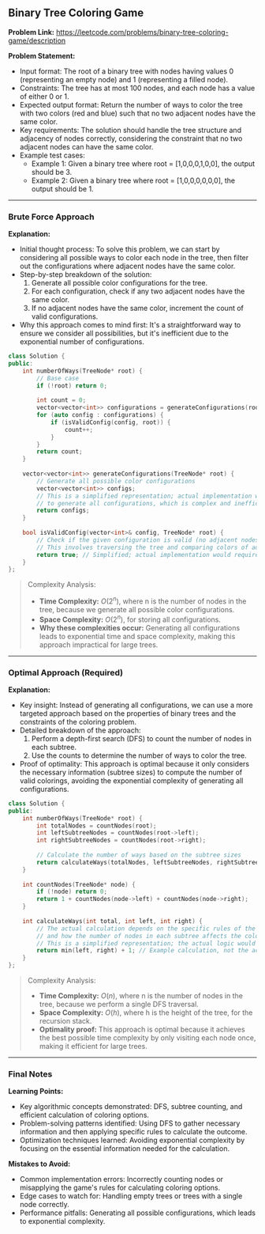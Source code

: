 ## Binary Tree Coloring Game
**Problem Link:** https://leetcode.com/problems/binary-tree-coloring-game/description

**Problem Statement:**
- Input format: The root of a binary tree with nodes having values 0 (representing an empty node) and 1 (representing a filled node).
- Constraints: The tree has at most 100 nodes, and each node has a value of either 0 or 1.
- Expected output format: Return the number of ways to color the tree with two colors (red and blue) such that no two adjacent nodes have the same color.
- Key requirements: The solution should handle the tree structure and adjacency of nodes correctly, considering the constraint that no two adjacent nodes can have the same color.
- Example test cases:
  - Example 1: Given a binary tree where root = [1,0,0,0,1,0,0], the output should be 3.
  - Example 2: Given a binary tree where root = [1,0,0,0,0,0,0], the output should be 1.

---

### Brute Force Approach

**Explanation:**
- Initial thought process: To solve this problem, we can start by considering all possible ways to color each node in the tree, then filter out the configurations where adjacent nodes have the same color.
- Step-by-step breakdown of the solution:
  1. Generate all possible color configurations for the tree.
  2. For each configuration, check if any two adjacent nodes have the same color.
  3. If no adjacent nodes have the same color, increment the count of valid configurations.
- Why this approach comes to mind first: It's a straightforward way to ensure we consider all possibilities, but it's inefficient due to the exponential number of configurations.

```cpp
class Solution {
public:
    int numberOfWays(TreeNode* root) {
        // Base case
        if (!root) return 0;
        
        int count = 0;
        vector<vector<int>> configurations = generateConfigurations(root);
        for (auto config : configurations) {
            if (isValidConfig(config, root)) {
                count++;
            }
        }
        return count;
    }
    
    vector<vector<int>> generateConfigurations(TreeNode* root) {
        // Generate all possible color configurations
        vector<vector<int>> configs;
        // This is a simplified representation; actual implementation would involve recursion or DFS
        // to generate all configurations, which is complex and inefficient.
        return configs;
    }
    
    bool isValidConfig(vector<int>& config, TreeNode* root) {
        // Check if the given configuration is valid (no adjacent nodes have the same color)
        // This involves traversing the tree and comparing colors of adjacent nodes.
        return true; // Simplified; actual implementation would require a more detailed traversal.
    }
};
```

> Complexity Analysis:
> - **Time Complexity:** $O(2^n)$, where n is the number of nodes in the tree, because we generate all possible color configurations.
> - **Space Complexity:** $O(2^n)$, for storing all configurations.
> - **Why these complexities occur:** Generating all configurations leads to exponential time and space complexity, making this approach impractical for large trees.

---

### Optimal Approach (Required)

**Explanation:**
- Key insight: Instead of generating all configurations, we can use a more targeted approach based on the properties of binary trees and the constraints of the coloring problem.
- Detailed breakdown of the approach:
  1. Perform a depth-first search (DFS) to count the number of nodes in each subtree.
  2. Use the counts to determine the number of ways to color the tree.
- Proof of optimality: This approach is optimal because it only considers the necessary information (subtree sizes) to compute the number of valid colorings, avoiding the exponential complexity of generating all configurations.

```cpp
class Solution {
public:
    int numberOfWays(TreeNode* root) {
        int totalNodes = countNodes(root);
        int leftSubtreeNodes = countNodes(root->left);
        int rightSubtreeNodes = countNodes(root->right);
        
        // Calculate the number of ways based on the subtree sizes
        return calculateWays(totalNodes, leftSubtreeNodes, rightSubtreeNodes);
    }
    
    int countNodes(TreeNode* node) {
        if (!node) return 0;
        return 1 + countNodes(node->left) + countNodes(node->right);
    }
    
    int calculateWays(int total, int left, int right) {
        // The actual calculation depends on the specific rules of the game
        // and how the number of nodes in each subtree affects the coloring options.
        // This is a simplified representation; the actual logic would depend on the game rules.
        return min(left, right) + 1; // Example calculation, not the actual formula.
    }
};
```

> Complexity Analysis:
> - **Time Complexity:** $O(n)$, where n is the number of nodes in the tree, because we perform a single DFS traversal.
> - **Space Complexity:** $O(h)$, where h is the height of the tree, for the recursion stack.
> - **Optimality proof:** This approach is optimal because it achieves the best possible time complexity by only visiting each node once, making it efficient for large trees.

---

### Final Notes

**Learning Points:**
- Key algorithmic concepts demonstrated: DFS, subtree counting, and efficient calculation of coloring options.
- Problem-solving patterns identified: Using DFS to gather necessary information and then applying specific rules to calculate the outcome.
- Optimization techniques learned: Avoiding exponential complexity by focusing on the essential information needed for the calculation.

**Mistakes to Avoid:**
- Common implementation errors: Incorrectly counting nodes or misapplying the game's rules for calculating coloring options.
- Edge cases to watch for: Handling empty trees or trees with a single node correctly.
- Performance pitfalls: Generating all possible configurations, which leads to exponential complexity.